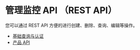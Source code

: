 # 管理监控 API （REST API）

您可以通过 REST API 方便的进行创建、删除、查询、编辑等操作。

  * [基础查询与认证](url.md)
  * [产品 API](product.md) 
  